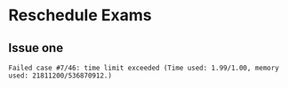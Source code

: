 # Reschedule Exams

## Issue one

```{text}
Failed case #7/46: time limit exceeded (Time used: 1.99/1.00, memory used: 21811200/536870912.)
```

